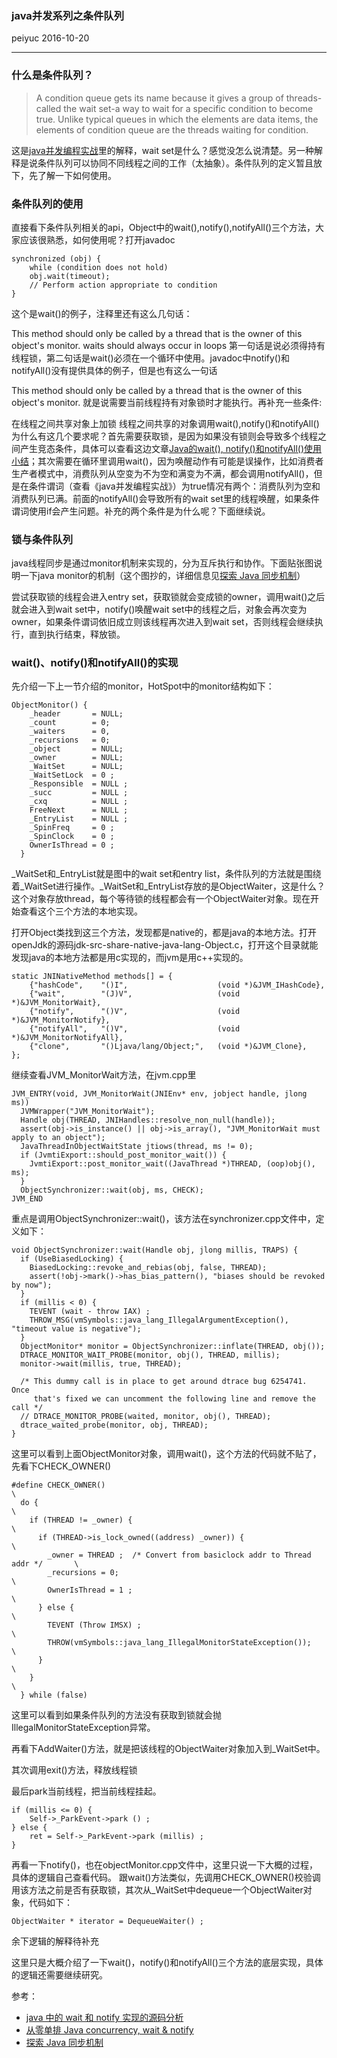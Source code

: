 ### java并发系列之条件队列
peiyuc 2016-10-20

------
### 什么是条件队列？

> A condition queue gets its name because it gives a group of threads-called the wait set-a way to wait for a specific condition to become true. Unlike typical queues in which the elements are data items, the elements of condition queue are the threads waiting for condition.

这是[java并发编程实战](https://book.douban.com/subject/10484692/)里的解释，wait set是什么？感觉没怎么说清楚。另一种解释是说条件队列可以协同不同线程之间的工作（太抽象）。条件队列的定义暂且放下，先了解一下如何使用。

### 条件队列的使用

直接看下条件队列相关的api，Object中的wait(),notify(),notifyAll()三个方法，大家应该很熟悉，如何使用呢？打开javadoc
```
synchronized (obj) {
    while (condition does not hold)
    obj.wait(timeout);
    // Perform action appropriate to condition
}
```
这个是wait()的例子，注释里还有这么几句话：

This method should only be called by a thread that is the owner of this object's monitor.
waits should always occur in loops
第一句话是说必须得持有线程锁，第二句话是wait()必须在一个循环中使用。javadoc中notify()和notifyAll()没有提供具体的例子，但是也有这么一句话

This method should only be called by a thread that is the owner of this object's monitor.
就是说需要当前线程持有对象锁时才能执行。再补充一些条件:

在线程之间共享对象上加锁
线程之间共享的对象调用wait(),notify()和notifyAll()
为什么有这几个要求呢？首先需要获取锁，是因为如果没有锁则会导致多个线程之间产生竞态条件，具体可以查看这边文章[Java的wait(), notify()和notifyAll()使用小结](http://www.cnblogs.com/techyc/p/3272321.html)；其次需要在循环里调用wait()，因为唤醒动作有可能是误操作，比如消费者生产者模式中，消费队列从空变为不为空和满变为不满，都会调用notifyAll()，但是在条件谓词（查看《java并发编程实战》）为true情况有两个：消费队列为空和消费队列已满。前面的notifyAll()会导致所有的wait set里的线程唤醒，如果条件谓词使用if会产生问题。补充的两个条件是为什么呢？下面继续说。

### 锁与条件队列
java线程同步是通过monitor机制来实现的，分为互斥执行和协作。下面贴张图说明一下java monitor的机制（这个图抄的，详细信息见[探索 Java 同步机制](https://www.ibm.com/developerworks/cn/java/j-lo-synchronized/)）


尝试获取锁的线程会进入entry set，获取锁就会变成锁的owner，调用wait()之后就会进入到wait set中，notify()唤醒wait set中的线程之后，对象会再次变为owner，如果条件谓词依旧成立则该线程再次进入到wait set，否则线程会继续执行，直到执行结束，释放锁。

### wait()、notify()和notifyAll()的实现

先介绍一下上一节介绍的monitor，HotSpot中的monitor结构如下：
```
ObjectMonitor() {
    _header       = NULL;
    _count        = 0;
    _waiters      = 0,
    _recursions   = 0;
    _object       = NULL;
    _owner        = NULL;
    _WaitSet      = NULL;
    _WaitSetLock  = 0 ;
    _Responsible  = NULL ;
    _succ         = NULL ;
    _cxq          = NULL ;
    FreeNext      = NULL ;
    _EntryList    = NULL ;
    _SpinFreq     = 0 ;
    _SpinClock    = 0 ;
    OwnerIsThread = 0 ;
  }
```
_WaitSet和_EntryList就是图中的wait set和entry list，条件队列的方法就是围绕着_WaitSet进行操作。_WaitSet和_EntryList存放的是ObjectWaiter，这是什么？这个对象存放thread，每个等待锁的线程都会有一个ObjectWaiter对象。现在开始查看这个三个方法的本地实现。

打开Object类找到这三个方法，发现都是native的，都是java的本地方法。打开openJdk的源码jdk-src-share-native-java-lang-Object.c，打开这个目录就能发现java的本地方法都是用c实现的，而jvm是用c++实现的。
```
static JNINativeMethod methods[] = {
    {"hashCode",    "()I",                    (void *)&JVM_IHashCode},
    {"wait",        "(J)V",                   (void *)&JVM_MonitorWait},
    {"notify",      "()V",                    (void *)&JVM_MonitorNotify},
    {"notifyAll",   "()V",                    (void *)&JVM_MonitorNotifyAll},
    {"clone",       "()Ljava/lang/Object;",   (void *)&JVM_Clone},
};
```
继续查看JVM_MonitorWait方法，在jvm.cpp里
```
JVM_ENTRY(void, JVM_MonitorWait(JNIEnv* env, jobject handle, jlong ms))
  JVMWrapper("JVM_MonitorWait");
  Handle obj(THREAD, JNIHandles::resolve_non_null(handle));
  assert(obj->is_instance() || obj->is_array(), "JVM_MonitorWait must apply to an object");
  JavaThreadInObjectWaitState jtiows(thread, ms != 0);
  if (JvmtiExport::should_post_monitor_wait()) {
    JvmtiExport::post_monitor_wait((JavaThread *)THREAD, (oop)obj(), ms);
  }
  ObjectSynchronizer::wait(obj, ms, CHECK);
JVM_END
```
重点是调用ObjectSynchronizer::wait()，该方法在synchronizer.cpp文件中，定义如下：
```
void ObjectSynchronizer::wait(Handle obj, jlong millis, TRAPS) {
  if (UseBiasedLocking) {
    BiasedLocking::revoke_and_rebias(obj, false, THREAD);
    assert(!obj->mark()->has_bias_pattern(), "biases should be revoked by now");
  }
  if (millis < 0) {
    TEVENT (wait - throw IAX) ;
    THROW_MSG(vmSymbols::java_lang_IllegalArgumentException(), "timeout value is negative");
  }
  ObjectMonitor* monitor = ObjectSynchronizer::inflate(THREAD, obj());
  DTRACE_MONITOR_WAIT_PROBE(monitor, obj(), THREAD, millis);
  monitor->wait(millis, true, THREAD);

  /* This dummy call is in place to get around dtrace bug 6254741.  Once
     that's fixed we can uncomment the following line and remove the call */
  // DTRACE_MONITOR_PROBE(waited, monitor, obj(), THREAD);
  dtrace_waited_probe(monitor, obj, THREAD);
}
```
这里可以看到上面ObjectMonitor对象，调用wait()，这个方法的代码就不贴了，先看下CHECK_OWNER()
```
#define CHECK_OWNER()                                                             \
  do {                                                                            \
    if (THREAD != _owner) {                                                       \
      if (THREAD->is_lock_owned((address) _owner)) {                              \
        _owner = THREAD ;  /* Convert from basiclock addr to Thread addr */       \
        _recursions = 0;                                                          \
        OwnerIsThread = 1 ;                                                       \
      } else {                                                                    \
        TEVENT (Throw IMSX) ;                                                     \
        THROW(vmSymbols::java_lang_IllegalMonitorStateException());               \
      }                                                                           \
    }                                                                             \
  } while (false)
```
这里可以看到如果条件队列的方法没有获取到锁就会抛IllegalMonitorStateException异常。

再看下AddWaiter()方法，就是把该线程的ObjectWaiter对象加入到_WaitSet中。

其次调用exit()方法，释放线程锁

最后park当前线程，把当前线程挂起。
```
if (millis <= 0) {
    Self->_ParkEvent->park () ;
} else {
    ret = Self->_ParkEvent->park (millis) ;
}
```
再看一下notify()，也在objectMonitor.cpp文件中，这里只说一下大概的过程，具体的逻辑自己查看代码。
跟wait()方法类似，先调用CHECK_OWNER()校验调用该方法之前是否有获取锁，其次从_WaitSet中dequeue一个ObjectWaiter对象，代码如下：
```
ObjectWaiter * iterator = DequeueWaiter() ;
```
余下逻辑的解释待补充

这里只是大概介绍了一下wait()，notify()和notifyAll()三个方法的底层实现，具体的逻辑还需要继续研究。

参考：

* [java 中的 wait 和 notify 实现的源码分析](http://blog.csdn.net/raintungli/article/details/6532784)
* [从零单排 Java concurrency, wait & notify](http://regrecall.github.io/2014/06/24/wait-notify/)
* [探索 Java 同步机制](https://www.ibm.com/developerworks/cn/java/j-lo-synchronized/)
